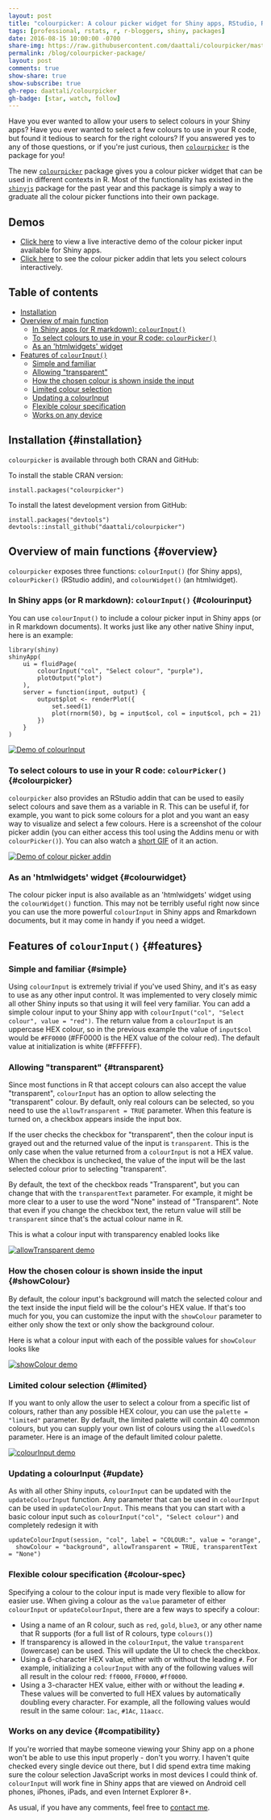 ```yaml
---
layout: post
title: "colourpicker: A colour picker widget for Shiny apps, RStudio, R-markdown, and 'htmlwidgets'"
tags: [professional, rstats, r, r-bloggers, shiny, packages]
date: 2016-08-15 10:00:00 -0700
share-img: https://raw.githubusercontent.com/daattali/colourpicker/master/inst/img/limited-palette.png
permalink: /blog/colourpicker-package/
layout: post
comments: true
show-share: true
show-subscribe: true
gh-repo: daattali/colourpicker
gh-badge: [star, watch, follow]
---
```


Have you ever wanted to allow your users to select colours in your Shiny apps? Have you ever wanted to select a few colours to use in your R code, but found it tedious to search for the right colours? If you answered yes to any of those questions, or if you're just curious, then [`colourpicker`](https://github.com/daattali/colourpicker) is the package for you!

The new [`colourpicker`](https://github.com/daattali/colourpicker) package gives you a colour picker widget that can be used in different contexts in R. Most of the functionality has existed in the [`shinyjs`](https://github.com/daattali/shinyjs) package for the past year and this package is simply a way to graduate all the colour picker functions into their own package.

## Demos

- [Click here](https://daattali.com/shiny/colourInput/) to view a live
interactive demo of the colour picker input available for Shiny apps.
- [Click here](https://raw.githubusercontent.com/daattali/colourpicker/master/inst/img/colourPickerGadget.gif) to see the colour picker addin that lets you select colours interactively.

## Table of contents

- [Installation](#installation)
- [Overview of main function](#overview)
  - [In Shiny apps (or R markdown): `colourInput()`](#colourinput)
  - [To select colours to use in your R code: `colourPicker()`](#colourpicker)
  - [As an 'htmlwidgets' widget](#colourwidget)
- [Features of `colourInput()`](#features)
  - [Simple and familiar](#simple)
  - [Allowing "transparent"](#transparent)
  - [How the chosen colour is shown inside the input](#showColour)
  - [Limited colour selection](#limited)
  - [Updating a colourInput](#update)
  - [Flexible colour specification](#colour-spec)
  - [Works on any device](#compatibility)

## Installation {#installation}

`colourpicker` is available through both CRAN and GitHub:

To install the stable CRAN version:

```
install.packages("colourpicker")
```

To install the latest development version from GitHub:

```
install.packages("devtools")
devtools::install_github("daattali/colourpicker")
```

## Overview of main functions {#overview}

`colourpicker` exposes three functions: `colourInput()` (for Shiny apps), `colourPicker()` (RStudio addin), and `colourWidget()` (an htmlwidget).

### In Shiny apps (or R markdown): `colourInput()` {#colourinput}

You can use `colourInput()` to include a colour picker input in Shiny apps (or in R markdown documents). It works just like any other native Shiny input, here is an example:

```
library(shiny)
shinyApp(
    ui = fluidPage(
        colourInput("col", "Select colour", "purple"),
        plotOutput("plot")
    ),
    server = function(input, output) {
        output$plot <- renderPlot({
            set.seed(1)
            plot(rnorm(50), bg = input$col, col = input$col, pch = 21)
        })
    }
)
```

[![Demo of colourInput](https://raw.githubusercontent.com/daattali/colourpicker/master/inst/img/colourinput.png)](https://raw.githubusercontent.com/daattali/colourpicker/master/inst/img/colourinput.png)

### To select colours to use in your R code: `colourPicker()` {#colourpicker}

`colourpicker` also provides an RStudio addin that can be used to easily select colours and save them as a variable in R. This can be useful if, for example, you want to pick some colours for a plot and you want an easy way to visualize and select a few colours. Here is a screenshot of the colour picker addin (you can either access this tool using the Addins menu or with `colourPicker()`). You can also watch a [short GIF](https://raw.githubusercontent.com/daattali/colourpicker/master/inst/img/colourPickerGadget.gif) of it an action.

[![Demo of colour picker addin](https://raw.githubusercontent.com/daattali/colourpicker/master/inst/img/colourpickerscrnshot.png)](https://raw.githubusercontent.com/daattali/colourpicker/master/inst/img/colourpickerscrnshot.png)

### As an 'htmlwidgets' widget {#colourwidget}

The colour picker input is also available as an 'htmlwidgets' widget using the `colourWidget()` function. This may not be terribly useful right now since you can use the more powerful `colourInput` in Shiny apps and Rmarkdown documents, but it may come in handy if you need a widget. 

## Features of `colourInput()` {#features}

### Simple and familiar {#simple}

Using `colourInput` is extremely trivial if you've used Shiny, and it's as easy to use as any other input control.  It was implemented to very closely mimic all other Shiny inputs so that using it will feel very familiar. You can add a simple colour input to your Shiny app with `colourInput("col", "Select colour", value = "red")`. The return value from a `colourInput` is an uppercase HEX colour, so in the previous example the value of `input$col` would be `#FF0000` (#FF0000 is the HEX value of the colour red). The default value at initialization is white (#FFFFFF).

### Allowing "transparent" {#transparent}

Since most functions in R that accept colours can also accept the value "transparent", `colourInput` has an option to allow selecting the "transparent" colour. By default, only real colours can be selected, so you need to use the `allowTransparent = TRUE` parameter. When this feature is turned on, a checkbox appears inside the input box.

If the user checks the checkbox for "transparent", then the colour input is grayed out and the returned value of the input is `transparent`. This is the only case when the value returned from a `colourInput` is not a HEX value. When the checkbox is unchecked, the value of the input will be the last selected colour prior to selecting "transparent".

By default, the text of the checkbox reads "Transparent", but you can change that with the `transparentText` parameter. For example, it might be more clear to a user to use the word "None" instead of "Transparent". Note that even if you change the checkbox text, the return value will still be `transparent` since that's the actual colour name in R.

This is what a colour input with transparency enabled looks like

[![allowTransparent demo](https://raw.githubusercontent.com/daattali/colourpicker/master/inst/img/allowTransparent.png)](https://raw.githubusercontent.com/daattali/colourpicker/master/inst/img/allowTransparent.png)

### How the chosen colour is shown inside the input {#showColour}

By default, the colour input's background will match the selected colour and the text inside the input field will be the colour's HEX value. If that's too much for you, you can customize the input with the `showColour` parameter to either only show the text or only show the background colour.

Here is what a colour input with each of the possible values for `showColour` looks like

[![showColour demo](https://raw.githubusercontent.com/daattali/colourpicker/master/inst/img/showColour.png)](https://raw.githubusercontent.com/daattali/colourpicker/master/inst/img/showColour.png)

### Limited colour selection {#limited}

If you want to only allow the user to select a colour from a specific list of colours, rather than any possible HEX colour, you can use the `palette = "limited"` parameter.  By default, the limited palette will contain 40 common colours, but you can supply your own list of colours using the `allowedCols` parameter. Here is an image of the default limited colour palette.

[![colourInput demo](https://raw.githubusercontent.com/daattali/colourpicker/master/inst/img/limited-palette.png)](https://raw.githubusercontent.com/daattali/colourpicker/master/inst/img/limited-palette.png)

### Updating a colourInput {#update}

As with all other Shiny inputs, `colourInput` can be updated with the `updateColourInput` function.  Any parameter that can be used in `colourInput` can be used in `updateColourInput`. This means that you can start with a basic colour input such as `colourInput("col", "Select colour")` and completely redesign it with

```
updateColourInput(session, "col", label = "COLOUR:", value = "orange",
  showColour = "background", allowTransparent = TRUE, transparentText = "None")
```

### Flexible colour specification {#colour-spec}

Specifying a colour to the colour input is made very flexible to allow for easier use. When giving a colour as the `value` parameter of either `colourInput` or `updateColourInput`, there are a few ways to specify a colour:

- Using a name of an R colour, such as `red`, `gold`, `blue3`, or any other name that R supports (for a full list of R colours, type `colours()`)
- If transparency is allowed in the `colourInput`, the value `transparent` (lowercase) can be used. This will update the UI to check the checkbox.
- Using a 6-character HEX value, either with or without the leading `#`.  For example, initializing a `colourInput` with any of the following values will all result in the colour red: `ff0000`, `FF0000`, `#ff0000`.
- Using a 3-character HEX value, either with or without the leading `#`. These values will be converted to full HEX values by automatically doubling every character. For example, all the following values would result in the same colour: `1ac`, `#1Ac`, `11aacc`.

### Works on any device {#compatibility}

If you're worried that maybe someone viewing your Shiny app on a phone won't be able to use this input properly - don't you worry. I haven't quite checked every single device out there, but I did spend extra time making sure the colour selection JavaScript works in most devices I could think of. `colourInput` will work fine in Shiny apps that are viewed on Android cell phones, iPhones, iPads, and even Internet Explorer 8+.

As usual, if you have any comments, feel free to [contact me](https://deanattali.com/contact).
